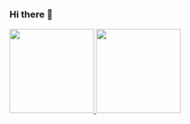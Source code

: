 ### Hi there 👋

<!--
**JoaoBrangel/JoaoBrangel** is a ✨ _special_ ✨ repository because its `README.md` (this file) appears on your GitHub profile.

Here are some ideas to get you started:

- 🔭 I’m currently working on ...
- 🌱 I’m currently learning ...
- 👯 I’m looking to collaborate on ...
- 🤔 I’m looking for help with ...
- 💬 Ask me about ...
- 📫 How to reach me: ...
- 😄 Pronouns: ...
- ⚡ Fun fact: ...
-->
<a href="https://github.com/GabrielFsan/">
  <img height="150em" src="https://github-readme-stats.vercel.app/api?username=JoaoBrangel&show_icons=false&theme=dracula&title_color=1DE0BC&include_all_commits=true&count_private=false"/>
    
  <img height="150em" src="https://github-readme-stats.vercel.app/api/top-langs/?username=JoaoBrangel&layout=compact&langs_count=7&theme=dracula&title_color=1DE0BC"/>
</div>
